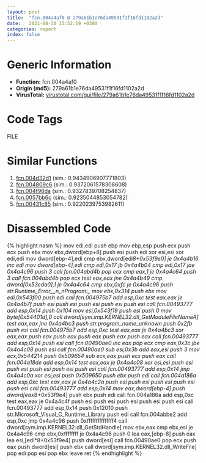 ```yaml
---
layout: post
title:  "fcn.004a4af0 @ 279a61b1e76da49531f1f16fd1102a2d"
date:   2021-08-30 15:52:19 +0300
categories: report
index: false
---
```


# Generic Information
- **Function:** fcn.004a4af0
- **Origin (md5):** 279a61b1e76da49531f1f16fd1102a2d
- **VirusTotal:** [virustotal.com/gui/file/279a61b1e76da49531f1f16fd1102a2d][virustotal_ref]

# Code Tags
<span class="tag" id="FILE">FILE</span>


# Similar Functions

1. [fcn.004d32d1][similar_1_ref] (sim.: 0.9434906907771803)
2. [fcn.004809c6][similar_2_ref] (sim.: 0.9372061578308608)
3. [fcn.004f98da][similar_3_ref] (sim.: 0.9327839708254837)
4. [fcn.0057bb6c][similar_4_ref] (sim.: 0.9235044853054782)
5. [fcn.00431c85][similar_5_ref] (sim.: 0.9220239753982611)


# Disassembled Code

{% highlight nasm %}
mov edi,edi
push ebp
mov ebp,esp
push ecx
push ecx
push ebx
mov ebx,dword[ebp+8]
push esi
push edi
xor esi,esi
xor edi,edi
mov dword[ebp-4],edi
cmp ebx,dword[edi*8+0x53f9e0]
je 0x4a4b16
inc edi
mov dword[ebp-4],edi
cmp edi,0x17
jb 0x4a4b04
cmp edi,0x17
jae 0x4a4c96
push 3
call fcn.004abd4b
pop ecx
cmp eax,1
je 0x4a4c64
push 3
call fcn.004abd4b
pop ecx
test eax,eax
jne 0x4a4b49
cmp dword[0x53eda0],1
je 0x4a4c64
cmp ebx,0xfc
je 0x4a4c96
push str.Runtime_Error__n_nProgram:_
mov ebx,0x314
push ebx
mov edi,0x543f00
push edi
call fcn.004975b7
add esp,0xc
test eax,eax
je 0x4a4b7f
push esi
push esi
push esi
push esi
push esi
call fcn.00493777
add esp,0x14
push 0x104
mov esi,0x543f19
push esi
push 0
mov byte[0x54401d],0
call dword[sym.imp.KERNEL32.dll_GetModuleFileNameA]
test eax,eax
jne 0x4a4bc3
push str._program_name_unknown_
push 0x2fb
push esi
call fcn.004975b7
add esp,0xc
test eax,eax
je 0x4a4bc3
xor eax,eax
push eax
push eax
push eax
push eax
push eax
call fcn.00493777
add esp,0x14
push esi
call fcn.00490ae0
inc eax
pop ecx
cmp eax,0x3c
jbe 0x4a4c08
push esi
call fcn.00490ae0
sub esi,0x3b
add eax,esi
push 3
mov ecx,0x544214
push 0x509654
sub ecx,eax
push ecx
push eax
call fcn.004a18de
add esp,0x14
test eax,eax
je 0x4a4c08
xor esi,esi
push esi
push esi
push esi
push esi
push esi
call fcn.00493777
add esp,0x14
jmp 0x4a4c0a
xor esi,esi
push 0x509650
push ebx
push edi
call fcn.004a186a
add esp,0xc
test eax,eax
je 0x4a4c2a
push esi
push esi
push esi
push esi
push esi
call fcn.00493777
add esp,0x14
mov eax,dword[ebp-4]
push dword[eax*8+0x53f9e4]
push ebx
push edi
call fcn.004a186a
add esp,0xc
test eax,eax
je 0x4a4c4f
push esi
push esi
push esi
push esi
push esi
call fcn.00493777
add esp,0x14
push 0x12010
push str.Microsoft_Visual_C_Runtime_Library
push edi
call fcn.004abbe2
add esp,0xc
jmp 0x4a4c96
push 0xfffffffffffffff4
call dword[sym.imp.KERNEL32.dll_GetStdHandle]
mov ebx,eax
cmp ebx,esi
je 0x4a4c96
cmp ebx,0xffffffff
je 0x4a4c96
push 0
lea eax,[ebp-8]
push eax
lea esi,[edi*8+0x53f9e4]
push dword[esi]
call fcn.00490ae0
pop ecx
push eax
push dword[esi]
push ebx
call dword[sym.imp.KERNEL32.dll_WriteFile]
pop edi
pop esi
pop ebx
leave 
ret 
{% endhighlight %}


[similar_1_ref]: /report/fcn.004d32d1@17d73cbafe6dd96dd6f2291fab06fbb5
[similar_2_ref]: /report/fcn.004809c6@289859175c221b107317af7727d26c17
[similar_3_ref]: /report/fcn.004f98da@1160595edb203a63cb2ca3ce2ff04f47
[similar_4_ref]: /report/fcn.0057bb6c@14b20b07906a36e23f2230c8042160f2
[similar_5_ref]: /report/fcn.00431c85@9964b63070116cfb2469e51850178af1
[virustotal_ref]: https://www.virustotal.com/gui/file/279a61b1e76da49531f1f16fd1102a2d